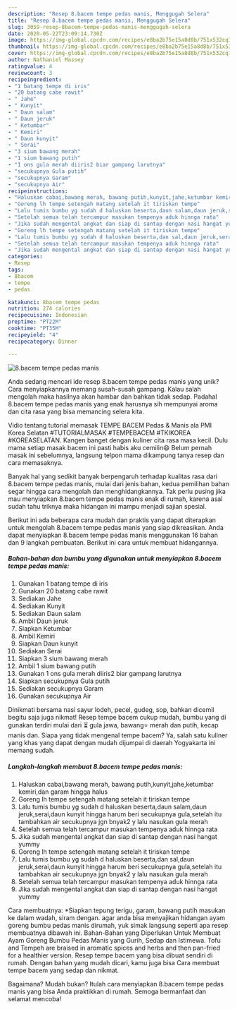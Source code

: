 ```yaml
---
description: "Resep 8.bacem tempe pedas manis, Menggugah Selera"
title: "Resep 8.bacem tempe pedas manis, Menggugah Selera"
slug: 3059-resep-8bacem-tempe-pedas-manis-menggugah-selera
date: 2020-05-22T23:09:14.730Z
image: https://img-global.cpcdn.com/recipes/e8ba2b75e15a8d8b/751x532cq70/8bacem-tempe-pedas-manis-foto-resep-utama.jpg
thumbnail: https://img-global.cpcdn.com/recipes/e8ba2b75e15a8d8b/751x532cq70/8bacem-tempe-pedas-manis-foto-resep-utama.jpg
cover: https://img-global.cpcdn.com/recipes/e8ba2b75e15a8d8b/751x532cq70/8bacem-tempe-pedas-manis-foto-resep-utama.jpg
author: Nathaniel Massey
ratingvalue: 4
reviewcount: 3
recipeingredient:
- "1 batang tempe di iris"
- "20 batang cabe rawit"
- " Jahe"
- " Kunyit"
- " Daun salam"
- " Daun jeruk"
- " Ketumbar"
- " Kemiri"
- " Daun kunyit"
- " Serai"
- "3 sium bawang merah"
- "1 sium bawang putih"
- "1 ons gula merah diiris2 biar gampang larutnya"
- "secukupnya Gula putih"
- "secukupnya Garam"
- "secukupnya Air"
recipeinstructions:
- "Haluskan cabai,bawang merah, bawang putih,kunyit,jahe,ketumbar kemiri,dan garam hingga halus"
- "Goreng lh tempe setengah matang setelah it tiriskan tempe"
- "Lalu tumis bumbu yg sudah d haluskan beserta,daun salam,daun jeruk,serai,daun kunyit hingga harum beri secukupnya gula,setelah itu tambahkan air secukupnya jgn bnyak2 y lalu nasukan gula merah"
- "Setelah semua telah tercampur masukan tempenya aduk hinnga rata"
- "Jika sudah mengental angkat dan siap di santap dengan nasi hangat yummy"
- "Goreng lh tempe setengah matang setelah it tiriskan tempe"
- "Lalu tumis bumbu yg sudah d haluskan beserta,dan sal,daun jeruk,serai,daun kunyit hingga harum beri secukupnya gula,setelah itu tambahkan air secukupnya jgn bnyak2 y lalu nasukan gula merah"
- "Setelah semua telah tercampur masukan tempenya aduk hinnga rata"
- "Jika sudah mengental angkat dan siap di santap dengan nasi hangat yummy"
categories:
- Resep
tags:
- 8bacem
- tempe
- pedas

katakunci: 8bacem tempe pedas 
nutrition: 274 calories
recipecuisine: Indonesian
preptime: "PT22M"
cooktime: "PT35M"
recipeyield: "4"
recipecategory: Dinner

---
```



![8.bacem tempe pedas manis](https://img-global.cpcdn.com/recipes/e8ba2b75e15a8d8b/751x532cq70/8bacem-tempe-pedas-manis-foto-resep-utama.jpg)

Anda sedang mencari ide resep 8.bacem tempe pedas manis yang unik? Cara menyiapkannya memang susah-susah gampang. Kalau salah mengolah maka hasilnya akan hambar dan bahkan tidak sedap. Padahal 8.bacem tempe pedas manis yang enak harusnya sih mempunyai aroma dan cita rasa yang bisa memancing selera kita.

Vidio tentang tutorial memasak TEMPE BACEM Pedas &amp; Manis ala PMI Korea Selatan #TUTORIALMASAK #TEMPEBACEM #TKIKOREA #KOREASELATAN. Kangen banget dengan kuliner cita rasa masa kecil. Dulu mama setiap masak bacem ini pasti habis aku cemilin😄 Belum pernah masak ini sebelumnya, langsung telpon mama dikampung tanya resep dan cara memasaknya.

Banyak hal yang sedikit banyak berpengaruh terhadap kualitas rasa dari 8.bacem tempe pedas manis, mulai dari jenis bahan, kedua pemilihan bahan segar hingga cara mengolah dan menghidangkannya. Tak perlu pusing jika mau menyiapkan 8.bacem tempe pedas manis enak di rumah, karena asal sudah tahu triknya maka hidangan ini mampu menjadi sajian spesial.


Berikut ini ada beberapa cara mudah dan praktis yang dapat diterapkan untuk mengolah 8.bacem tempe pedas manis yang siap dikreasikan. Anda dapat menyiapkan 8.bacem tempe pedas manis menggunakan 16 bahan dan 9 langkah pembuatan. Berikut ini cara untuk membuat hidangannya.

<!--inarticleads1-->

##### Bahan-bahan dan bumbu yang digunakan untuk menyiapkan 8.bacem tempe pedas manis:

1. Gunakan 1 batang tempe di iris
1. Gunakan 20 batang cabe rawit
1. Sediakan  Jahe
1. Sediakan  Kunyit
1. Sediakan  Daun salam
1. Ambil  Daun jeruk
1. Siapkan  Ketumbar
1. Ambil  Kemiri
1. Siapkan  Daun kunyit
1. Sediakan  Serai
1. Siapkan 3 sium bawang merah
1. Ambil 1 sium bawang putih
1. Gunakan 1 ons gula merah diiris2 biar gampang larutnya
1. Siapkan secukupnya Gula putih
1. Sediakan secukupnya Garam
1. Gunakan secukupnya Air


Dinikmati bersama nasi sayur lodeh, pecel, gudeg, sop, bahkan dicemil begitu saja juga nikmat! Resep tempe bacem cukup mudah, bumbu yang di gunakan terdiri mulai dari ⏳ gula jawa, bawang⭐ merah dan putih, kecap manis dan. Siapa yang tidak mengenal tempe bacem? Ya, salah satu kuliner yang khas yang dapat dengan mudah dijumpai di daerah Yogyakarta ini memang sudah. 

<!--inarticleads2-->

##### Langkah-langkah membuat 8.bacem tempe pedas manis:

1. Haluskan cabai,bawang merah, bawang putih,kunyit,jahe,ketumbar kemiri,dan garam hingga halus
1. Goreng lh tempe setengah matang setelah it tiriskan tempe
1. Lalu tumis bumbu yg sudah d haluskan beserta,daun salam,daun jeruk,serai,daun kunyit hingga harum beri secukupnya gula,setelah itu tambahkan air secukupnya jgn bnyak2 y lalu nasukan gula merah
1. Setelah semua telah tercampur masukan tempenya aduk hinnga rata
1. Jika sudah mengental angkat dan siap di santap dengan nasi hangat yummy
1. Goreng lh tempe setengah matang setelah it tiriskan tempe
1. Lalu tumis bumbu yg sudah d haluskan beserta,dan sal,daun jeruk,serai,daun kunyit hingga harum beri secukupnya gula,setelah itu tambahkan air secukupnya jgn bnyak2 y lalu nasukan gula merah
1. Setelah semua telah tercampur masukan tempenya aduk hinnga rata
1. Jika sudah mengental angkat dan siap di santap dengan nasi hangat yummy


Cara membuatnya: *Siapkan tepung terigu, garam, bawang putih masukan ke dalam wadah, siram dengan. agar anda bisa menyajikan hidangan ayam goreng bumbu pedas manis dirumah, yuk simak langsung seperti apa resep membuatnya dibawah ini. Bahan-Bahan yang Diperlukan Untuk Membuat Ayam Goreng Bumbu Pedas Manis yang Gurih, Sedap dan Istimewa. Tofu and Tempeh are braised in aromatic spices and herbs and then pan-fried for a healthier version. Resep tempe bacem yang bisa dibuat sendiri di rumah. Dengan bahan yang mudah dicari, kamu juga bisa Cara membuat tempe bacem yang sedap dan nikmat. 

Bagaimana? Mudah bukan? Itulah cara menyiapkan 8.bacem tempe pedas manis yang bisa Anda praktikkan di rumah. Semoga bermanfaat dan selamat mencoba!
